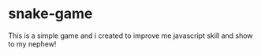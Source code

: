 # snake-game
This is a simple game and i created to improve me javascript skill and show to my nephew! 
